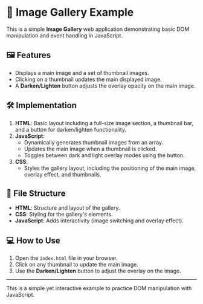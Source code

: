 # 📸 Image Gallery Example

This is a simple **Image Gallery** web application demonstrating basic DOM manipulation and event handling in JavaScript.

## 🖼️ Features
- Displays a main image and a set of thumbnail images.
- Clicking on a thumbnail updates the main displayed image.
- A **Darken/Lighten** button adjusts the overlay opacity on the main image.

## 🛠️ Implementation
1. **HTML**: Basic layout including a full-size image section, a thumbnail bar, and a button for darken/lighten functionality.
2. **JavaScript**: 
   - Dynamically generates thumbnail images from an array.
   - Updates the main image when a thumbnail is clicked.
   - Toggles between dark and light overlay modes using the button.
3. **CSS**: 
   - Styles the gallery layout, including the positioning of the main image, overlay effect, and thumbnails.

## 📂 File Structure
- **HTML**: Structure and layout of the gallery.
- **CSS**: Styling for the gallery's elements.
- **JavaScript**: Adds interactivity (image switching and overlay effect).

## 💻 How to Use
1. Open the `index.html` file in your browser.
2. Click on any thumbnail to update the main image.
3. Use the **Darken/Lighten** button to adjust the overlay on the image.

---

This is a simple yet interactive example to practice DOM manipulation with JavaScript.
